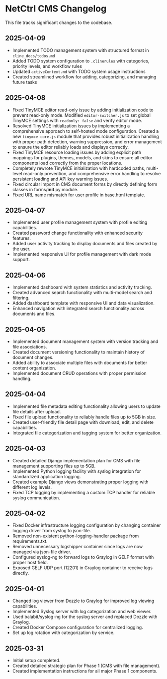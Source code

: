 # NetCtrl CMS Changelog

This file tracks significant changes to the codebase.

## 2025-04-09
- Implemented TODO management system with structured format in `cline_docs/todos.md`
- Added TODO system configuration to `.clinerules` with categories, priority levels, and workflow rules
- Updated `activeContext.md` with TODO system usage instructions
- Created streamlined workflow for adding, categorizing, and managing future tasks

## 2025-04-08
- Fixed TinyMCE editor read-only issue by adding initialization code to prevent read-only mode. Modified `editor-switcher.js` to set global TinyMCE settings with `readonly: false` and verify editor mode.
- Resolved TinyMCE initialization issues by implementing a comprehensive approach to self-hosted mode configuration. Created a new `tinymce-core.js` module that provides robust initialization handling with proper path detection, warning suppression, and error management to ensure the editor reliably loads and displays correctly.
- Fixed TinyMCE resource loading issues by adding explicit path mappings for plugins, themes, models, and skins to ensure all editor components load correctly from the proper locations.
- Completely rewrote TinyMCE initialization with hardcoded paths, multi-level read-only prevention, and comprehensive error handling to resolve persistent loading and API key warning issues.
- Fixed circular import in CMS document forms by directly defining form classes in forms/__init__.py module.
- Fixed URL name mismatch for user profile in base.html template.

## 2025-04-07
- Implemented user profile management system with profile editing capabilities.
- Created password change functionality with enhanced security features.
- Added user activity tracking to display documents and files created by the user.
- Implemented responsive UI for profile management with dark mode support.

## 2025-04-06
- Implemented dashboard with system statistics and activity tracking.
- Created advanced search functionality with multi-model search and filtering.
- Added dashboard template with responsive UI and data visualization.
- Enhanced navigation with integrated search functionality across documents and files.

## 2025-04-05
- Implemented document management system with version tracking and file associations.
- Created document versioning functionality to maintain history of document changes.
- Added ability to associate multiple files with documents for better content organization.
- Implemented document CRUD operations with proper permission handling.

## 2025-04-04
- Implemented file metadata editing functionality allowing users to update file details after upload.
- Fixed file upload functionality to reliably handle files up to 5GB in size.
- Created user-friendly file detail page with download, edit, and delete capabilities.
- Integrated file categorization and tagging system for better organization.

## 2025-04-03
- Created detailed Django implementation plan for CMS with file management supporting files up to 5GB.
- Implemented Python logging facility with syslog integration for standardized application logging.
- Created example Django views demonstrating proper logging with different log levels.
- Fixed TCP logging by implementing a custom TCP handler for reliable syslog communication.

## 2025-04-02
- Fixed Docker infrastructure logging configuration by changing container logging driver from syslog to json-file.
- Removed non-existent python-logging-handler package from requirements.txt.
- Removed unnecessary logshipper container since logs are now managed via json-file driver.
- Configured syslog-ng to forward logs to Graylog in GELF format with proper host field.
- Exposed GELF UDP port (12201) in Graylog container to receive logs directly.

## 2025-04-01
- Changed log viewer from Dozzle to Graylog for improved log viewing capabilities.
- Implemented Syslog server with log categorization and web viewer.
- Used balabit/syslog-ng for the syslog server and replaced Dozzle with Graylog.
- Created Docker Compose configuration for centralized logging.
- Set up log rotation with categorization by service.

## 2025-03-31
- Initial setup completed.
- Created detailed strategic plan for Phase 1 (CMS with file management).
- Created implementation instructions for all major Phase 1 components.
